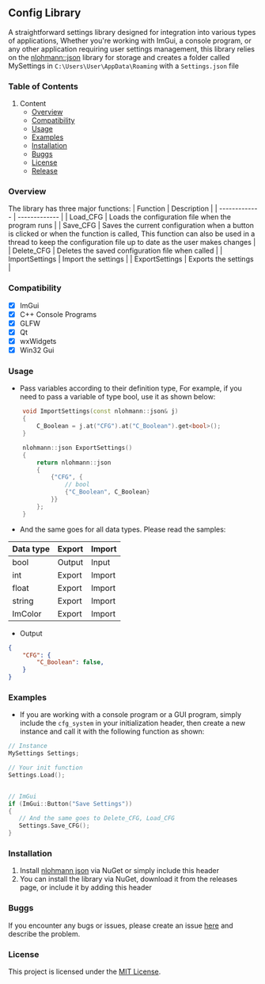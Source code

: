 ## Config Library
A straightforward settings library designed for integration into various types of applications, Whether you're working with ImGui, a console program, or any other application requiring user settings management, this library relies on the [nlohmann::json](https://github.com/nlohmann/json) library for storage and creates a folder called MySettings in `C:\Users\User\AppData\Roaming` with a `Settings.json` file

### Table of Contents
1. Content
     - [Overview](https://github.com/xidenlz/cfg_system/tree/main?tab=readme-ov-file#overview)
     - [Compatibility](https://github.com/xidenlz/cfg_system/tree/main?tab=readme-ov-file#compatibility)
     - [Usage](https://github.com/xidenlz/cfg_system/tree/main?tab=readme-ov-file#usage)
     - [Examples](https://github.com/xidenlz/cfg_system/tree/main?tab=readme-ov-file#examples)
     - [Installation](https://github.com/xidenlz/cfg_system/tree/main?tab=readme-ov-file#installation)
     - [Buggs](https://github.com/xidenlz/cfg_system/tree/main?tab=readme-ov-file#buggs)
     - [License](https://github.com/xidenlz/cfg_system/tree/main?tab=readme-ov-file#license)
     - [Release]()



### Overview
The library has three major functions:
| Function  | Description |
| ------------- | ------------- |
| Load_CFG | Loads the configuration file when the program runs  |
| Save_CFG  |  Saves the current configuration when a button is clicked or when the function is called, This function can also be used in a thread to keep the configuration file up to date as the user makes changes  |
| Delete_CFG  | Deletes the saved configuration file when called  |
| ImportSettings  | Import the settings  |
| ExportSettings  | Exports the settings   |


### Compatibility 
- [x] ImGui
- [x] C++ Console Programs
- [x] GLFW
- [x] Qt 
- [x] wxWidgets
- [x] Win32 Gui

### Usage 
- Pass variables according to their definition type, For example, if you need to pass a variable of type bool, use it as shown below:
```cpp
    void ImportSettings(const nlohmann::json& j)
    {
        C_Boolean = j.at("CFG").at("C_Boolean").get<bool>(); 
    }

    nlohmann::json ExportSettings()
    {
        return nlohmann::json
        {
            {"CFG", {
                // bool 
                {"C_Boolean", C_Boolean}
            }}
        };
    }
```


- And the same goes for all data types. Please read the samples:



| **Data type** | **Export** | **Import** |
| :---         | :---       | :---  |
| bool   | Output    | Input    |
| int   | Export    | Import    |
| float   | Export    | Import    |
| string   | Export    | Import    |
| ImColor   | Export    | Import    |

- Output
```json
{
    "CFG": {
        "C_Boolean": false,
    }
}
```
### Examples 
- If you are working with a console program or a GUI program, simply include the `cfg_system` in your initialization header, then create a new instance and call it with the following function as shown:
```cpp
// Instance
MySettings Settings;

// Your init function
Settings.Load();


// ImGui
if (ImGui::Button("Save Settings"))
{
   // And the same goes to Delete_CFG, Load_CFG
   Settings.Save_CFG();
}
```

### Installation
1. Install [nlohmann json](https://github.com/nlohmann/json) via NuGet or simply include this header
2. You can install the library via NuGet, download it from the releases page, or include it by adding this header


### Buggs
If you encounter any bugs or issues, please create an issue [here](https://github.com/xidenlz/cfg_system/issues/new) and describe the problem.


### License 
This project is licensed under the [MIT License](https://github.com/xidenlz/cfg_system/blob/main/LICENSE).


